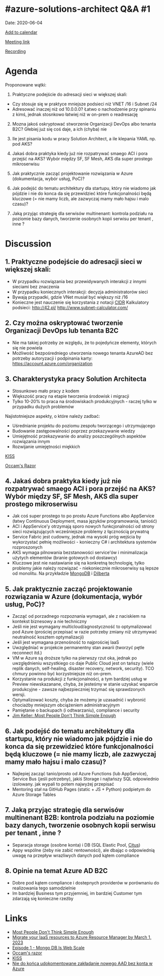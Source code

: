 # #azure-solutions-architect Q&A #1

Date: 2020-06-04

[Add to calendar](https://evt.mx/Rm12eTAB)

[Meeting link](https://teams.microsoft.com/l/meetup-join/19%3ameeting_ZWYyNTg3N2UtZjA4NC00ZTQ1LTljMzQtODhmZTA0MTI0YzUz%40thread.v2/0?context=%7b%22Tid%22%3a%22cc58971a-0481-4ec0-bf8d-bb2e265db003%22%2c%22Oid%22%3a%22f907c950-2a9a-4012-b163-af67be63b5d6%22%7d)

[Recording](https://youtu.be/PwWhQFa8Ekg)

# Agenda

Proponowane wątki:
1. Praktyczne podejście do adresacji sieci w większej skali:
- Czy stosuje się w praktyce mniejsze podsieci niż VNET /16 i Subnet /24 
- Adresować inaczej niż od 10.0.0.0? Łatwo o nachodzenie przy spinaniu z kimś, jednak stosnkowo łatwiej niż w on-prem o readresację

2. Mozna jakoś oskryptować stworzenie Organizacji DevOps albo tenanta B2C? Głebiej już się coś daje, a ich (chyba) nie

3. Ile jest pisania kodu w pracy Solution Architect, a ile klepania YAML np. pod AKS?


4. Jakaś dobra praktyka kiedy już nie rozpatrywać smaego ACI i pora przejść na AKS?
   Wybór między SF, SF Mesh, AKS dla super prostego mikroserwisu


5. Jak praktycznie zacząć projektowanie rozwiązania w Azure (dokumentacja, wybór usług, PoC)?

6. Jak podejść do tematu architektury dla startupu, który nie wiadomo jak pójdzie i nie do konca da się przewidzieć które funkcjonalności będą kluczowe (= nie mamy liczb, ale zazwyczaj mamy mało hajsu i malo czasu)?

7. Jaką przyjąc strategię dla serwisów multinenant: kontrola podziału na poziomie bazy danych, tworzenie osobnych kopii serwisu per tenant , inne ?

# Discussion

## 1. Praktyczne podejście do adresacji sieci w większej skali:
- W przypadku rozwiązania bez przewidywanych interakcji z innymi sieciami bez znaczenia
- W przypadku koniecznych interakcji: decyzja administratorów sieci
- Bywają przypadki, gdzie VNet musiał być większy niż /16
- Konieczne jest nauczenie się korzystania z notacji [CIDR](https://pl.wikipedia.org/wiki/Classless_Inter-Domain_Routing)
Kalkulatory podsieci:
http://42.pl/
http://www.subnet-calculator.com/

## 2. Czy można oskryptować tworzenie Organizacji DevOps lub tenanta B2C
- Nie ma takiej potrzeby ze względu, że to pojedyńcze elementy, których się nie powiela
- Możliwość bezpośredniego utworzenia nowego tenanta AzureAD bez potrzeby autoryzacji i podpinania karty: https://account.azure.com/organization

## 3. Charakterystyka pracy Solution Architecta
- Stosunkowo mało pracy z kodem
- Większość pracy na etapie tworzenia środowisk i migracji
- Tylko 10-20% to praca na środowiskach produkcyjnych - raczej tylko w przypadku dużych problemów

Najistotniejsze aspekty, o które należy zadbać:
- Uśrednianie projektu do poziomu zespołu tworzącego i utrzymującego
- Budowanie zastępowalności poprzez przekazywanie wiedzy
- Umiejętność przekazywanie do analizy poszczególnych aspektów rozwiązania innym
- Rozwijanie umiejętności miękkich

[KISS](https://en.wikipedia.org/wiki/KISS_principle)

[Occam's Razor](https://en.wikipedia.org/wiki/Occam%27s_razor)



## 4. Jakaś dobra praktyka kiedy już nie rozpatrywać smaego ACI i pora przejść na AKS? Wybór między SF, SF Mesh, AKS dla super prostego mikroserwisu
- Jak coś super prostego to po prostu Azure Functions albo AppService (łatwy Continuous Deployment, masa języków programowania, taniość)
- ACI i AppService'y otrzymają sporo nowych funkcjonalności od strony sieci rozwiązujących wcześniejsze problemy z łącznością prywatną
- Service Fabric jest cudowny, jednak ma wysoki próg wejścia by wykorzystać pełnię możliwości - konieczny C# i architektura systemów rozproszonych
- AKS wymaga pilnowania bezstanowości service'ów i minimalizacja użytych elementów (branie gotowych od dostawcy)
- Kluczowe jest nie nastawianie się na konkretną technologię, tylko problemy jakie należy rozwiązać - niekoniecznie mikroserwisy są lepsze od monolitu. Na przykładzie [MongoDB](https://www.youtube.com/watch?v=b2F-DItXtZs) i [Dilberta](https://i.redd.it/8v9fopt6wlx31.jpg)



## 5. Jak praktycznie zacząć projektowanie rozwiązania w Azure (dokumentacja, wybór usług, PoC)?
- Zacząć od porzadnego rozpoznania wymagań, ale z naciskiem na kontekst biznesowy a nie techniczny
- Jeśli nie jest wymagany multicloud/agnostyczność to optymalizować pod Azure (prościej przepisać w razie potrzeby zmiany niż utrzymywać neutralność kosztem optymalizacji)
- Jeśli jest wymagana przenośność to najprościej IaaS
- Uwzględniać w projekcie permanentny stan awarii (tworzyć pętle reconnect itd.)
- VM w Azure są droższe tylko na pierwszy rzut oka, jednak po uwzględnieniu wszystkiego co daje Public Cloud jest on tańszy (wiele replik danych, self-healing, disaster recovery, network, security). TCO chmury powinno być korzystniejsze niż on-prem.
- Korzystanie na produkcji z funkcjonalności, a tym bardziej usług w Preview niewskazanane, chyba, że jesteśmy w stanie uzyskać wsparcie produkcyjne - zawsze najbezpieczniej trzymać się sprawdzonych wersji. 
- Optymalizować koszty, chyba że możemy je uzasadnić i wybronić chociażby mniejszym obciążeniem administracyjnym
- Pamiętanie o backupach (i odtwarzaniu), compliance i security
- [Jim Keller: Most People Don't Think Simple Enough](https://www.youtube.com/watch?v=1CSeY10zbqo)


## 6. Jak podejść do tematu architektury dla startupu, który nie wiadomo jak pójdzie i nie do konca da się przewidzieć które funkcjonalności będą kluczowe (= nie mamy liczb, ale zazwyczaj mamy mało hajsu i malo czasu)?
- Najlepiej zacząć tanio/prosto od Azure Functions (lub AppService), Service Bus (jeśli potrzebny), jakiś Storage i najtańszy SQL odpowiednio izolowany. jak wypali to potem najwyżej przepisać
- Mentoring stał na GitHub Pages (static + JS + Python) podpietym do Azure Storage Tables 


## 7. Jaką przyjąc strategię dla serwisów multinenant B2B: kontrola podziału na poziomie bazy danych, tworzenie osobnych kopii serwisu per tenant , inne ?
- Separacja storage (osobne konta) i DB (SQL Elastic Pool, [Citus](https://github.com/citusdata/citus))
- Appy wspólne (żeby nie zabić rentowności), ale dbając o odpowiednią uwagę na przepływ wrazliwych danych pod kątem compliance 

## 8. Opinie na temat Azure AD B2C
- Dobre pod kątem compliance i dostepnych providerów w porównaniu do realizowania tego samodzielnie
- Im bardziej Business tym przyjemniej, im bardziej Customer tym zdarzają się konieczne rzeźby

# Links

- [Most People Don't Think Simple Enough](https://www.youtube.com/watch?v=1CSeY10zbqo)
- [Migrate your IaaS resources to Azure Resource Manager by March 1, 2023](https://docs.microsoft.com/en-us/azure/virtual-machines/classic-vm-deprecation)
- [Episode 1 - Mongo DB Is Web Scale](https://www.youtube.com/watch?v=b2F-DItXtZs&feature=youtu.be)
- [Occam's razor](https://en.wikipedia.org/wiki/Occam%27s_razor)
- [KISS](https://en.wikipedia.org/wiki/KISS_principle)
- [Nie do końca udokomentowane zakładanie nowego AAD bez konta w Azure](https://account.azure.com/organization)
